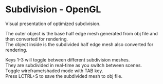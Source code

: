 # Subdivision - OpenGL

Visual presentation of optimized subdivision. 

The outer object is the base half edge mesh generated from obj file and then converted for rendering.  
The object inside is the subdivided half edge mesh also converted for rendering.

Keys 1-3 will toggle between different subdivision meshes.  
They are subdivided in real-time as you switch between scenes.  
Toggle wireframe/shaded mode with TAB key.  
Press LCTRL+S to save the subdivided mesh to obj file.  


